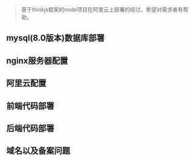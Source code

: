 > 基于thinkjs框架的node项目在阿里云上部署的经过，希望对需求者有帮助。

## mysql(8.0版本)数据库部署

## nginx服务器配置

## 阿里云配置

## 前端代码部署

## 后端代码部署

## 域名以及备案问题